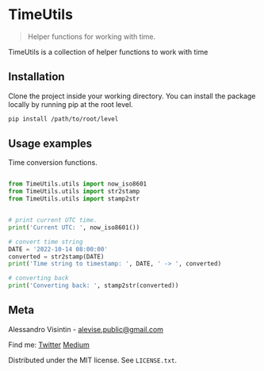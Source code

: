 # TimeUtils
> Helper functions for working with time.

TimeUtils is a collection of helper functions to work with time

## Installation
Clone the project inside your working directory.
You can install the package locally by running pip at the root level.
```sh
pip install /path/to/root/level
```
## Usage examples
Time conversion functions.
```py

from TimeUtils.utils import now_iso8601
from TimeUtils.utils import str2stamp
from TimeUtils.utils import stamp2str


# print current UTC time.
print('Current UTC: ', now_iso8601())

# convert time string
DATE = '2022-10-14 08:00:00'
converted = str2stamp(DATE)
print('Time string to timestamp: ', DATE, ' -> ', converted)

# converting back
print('Converting back: ', stamp2str(converted))


```

## Meta
Alessandro Visintin - alevise.public@gmail.com

Find me: [Twitter](https://twitter.com/analog_cs) [Medium](https://medium.com/@analog_cs)

Distributed under the MIT license. See ``LICENSE.txt``.
